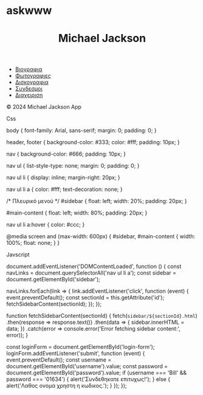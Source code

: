 # askwww

<!DOCTYPE html>
<html lang="en">
<head>
  <meta charset="UTF-8">
  <meta name="viewport" content="width=device-width, initial-scale=1.0">
  <title>Michael Jackson App</title>
  <link rel="stylesheet" href="styles.css">
</head>
<body>
  <header>
    <h1>Michael Jackson </h1>
  </header>
  
  <nav>
    <ul>
      <li><a href="#" id="bio">Βιογραφια</a></li>
      <li><a href="#" id="photos">Φωτογραφιες</a></li>
      <li><a href="#" id="discography">Δισκογραφια</a></li>
      <li><a href="#" id="links">Συνδεσμοι</a></li>
      <li><a href="#" id="management">Διαχειριση</a></li>
    </ul>
  </nav>
  
  <aside id="sidebar">
    
  </aside>
  
  <main id="main-content">
   
  </main>
  
  <footer>
    <p>&copy; 2024 Michael Jackson App</p>
  </footer>

  <script src="script.js"></script>
  
</body>
</html>




Css

body {
  font-family: Arial, sans-serif;
  margin: 0;
  padding: 0;
}

header, footer {
  background-color: #333;
  color: #fff;
  padding: 10px;
}

nav {
  background-color: #666;
  padding: 10px;
}

nav ul {
  list-style-type: none;
  margin: 0;
  padding: 0;
}

nav ul li {
  display: inline;
  margin-right: 20px;
}

nav ul li a {
  color: #fff;
  text-decoration: none;
}

/* Πλευρικό μενού */
#sidebar {
  float: left;
  width: 20%;
  padding: 20px;
}


#main-content {
  float: left;
  width: 80%;
  padding: 20px;
}


nav ul li a:hover {
  color: #ccc;
}


@media screen and (max-width: 600px) {
  #sidebar, #main-content {
    width: 100%;
    float: none;
  }
}


Javscript

document.addEventListener('DOMContentLoaded', function () {
  const navLinks = document.querySelectorAll('nav ul li a');
  const sidebar = document.getElementById('sidebar');

  navLinks.forEach(link => {
    link.addEventListener('click', function (event) {
      event.preventDefault();
      const sectionId = this.getAttribute('id');
      fetchSidebarContent(sectionId);
    });
  });

  function fetchSidebarContent(sectionId) {
    fetch(`sidebar/${sectionId}.html`)
      .then(response => response.text())
      .then(data => {
        sidebar.innerHTML = data;
      })
      .catch(error => console.error('Error fetching sidebar content:', error));
  }

 
  const loginForm = document.getElementById('login-form');
  loginForm.addEventListener('submit', function (event) {
    event.preventDefault();
    const username = document.getElementById('username').value;
    const password = document.getElementById('password').value;
    if (username === 'Bill' && password === '01634') {
      alert('Συνδεθηκατε επιτυχως!');
    } else {
      alert('Λαθος ονομα χρηστη η κωδικος.');
    }
  });
});
